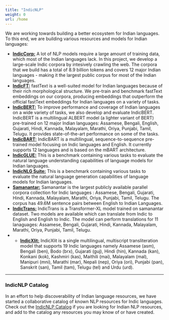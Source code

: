 ```yaml
---
title: "IndicNLP"
weight: 0
url: /home
---
```


We are working towards building a better ecosystem for Indian languages.  To this end, we are building various resources and models for Indian languages:

* <a href="/corpora"><b>IndicCorp:</b></a> A lot of NLP models require a large amount of training data, which most of the Indian languages lack. In this project, we develop a large-scale Indic corpora by intesively crawling the web. The corpora that we build has a total of 8.9 billion tokens and covers 12 major Indian languages - making it the largest public corpus for most of the Indian languages.
* <a href="/indicft"><b>IndicFT:</b></a> fastText is a well-suited model for Indian languages because of their rich morphological structure. We pre-train and benchmark fastText embeddings on our corpora, producing embeddings that outperform the official fastText embeddings for Indian languages on a variety of tasks.
* <a href="/indic-bert"><b>IndicBERT:</b></a> To improve performance and coverage of Indian languages on a wide variety of tasks, we also develop and evaluate IndicBERT. IndicBERT is a multilingual ALBERT model (a lighter variant of BERT) pre-trained on 12 major Indian languages:  Assamese, Bengali, English, Gujarati, Hindi, Kannada, Malayalam, Marathi, Oriya, Punjabi, Tamil, Telugu. It provides state-of-the-art performance on some of the tasks.
* <a href="/indic-bart"><b>IndicBART:</b></a> IndicBART is a multilingual, sequence-to-sequence pre-trained model focusing on Indic languages and English. It currently supports 12 languages and is based on the mBART architecture.
* <a href="/indic-glue"><b>IndicGLUE:</b></a> This is a benchmark containing various tasks to evaluate the natural language understanding capabilities of language models for Indian languages.
* <a href="/indicnlg-suite"><b>IndicNLG Suite:</b></a> This is a benchmark containing various tasks to evaluate the natural language generation capabilities of language models for Indian languages.
* <a href="/samanantar"><b>Samanantar:</b></a> Samanantar is the largest publicly available parallel corpora collection for Indic languages : Assamese, Bengali, Gujarati, Hindi, Kannada, Malayalam, Marathi, Oriya, Punjabi, Tamil, Telugu. The corpus has 49.6M sentence pairs between English to Indian Languages.
* <a href="/indic-trans"><b>IndicTrans:</b></a> IndicTrans is a Transformer-XL model trained on samanantar dataset. Two models are available which can translate from Indic to English and English to Indic. The model can perform translations for 11 lanaguages: Assamese, Bengali, Gujarati, Hindi, Kannada, Malayalam, Marathi, Oriya, Punjabi, Tamil, Telugu.
* * <a href="/indic-xlit"><b>IndicXlit:</b></a> IndicXlit is a single multilingual, multiscript transliteration model that supports 19 Indic languages namely Assamese (asm), Bengali (ben), Bodo (brx), Gujarati (guj), Hindi (hin), Kannada (kan), Konkani (kok), Kashmiri (kas), Maithili (mai), Malayalam (mal), Manipuri (mni), Marathi (mar), Nepali (nep), Oriya (ori), Punjabi (pan), Sanskrit (san), Tamil (tam), Telugu (tel) and Urdu (urd).

----

### IndicNLP Catalog

In an effort to help discoverability of Indian language resources, we have started a collaborative catalog of known NLP resources for Indic languages. 
Check out the <a href="https://github.com/AI4Bharat/indicnlp_catalog">IndicNLP Catalog</a> if you are looking for Indian NLP resources, and add to the catalog any resources you may know of or have created.



